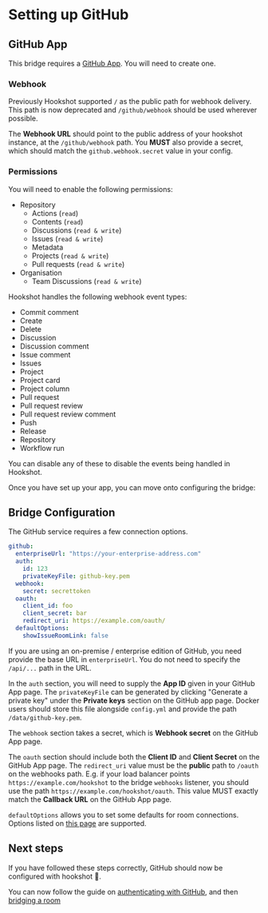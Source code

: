 # Setting up GitHub

## GitHub App

This bridge requires a [GitHub App](https://github.com/settings/apps/new). You will need to create one.

### Webhook

<section class="notice">
Previously Hookshot supported <code>/</code> as the public path for webhook delivery. This path is now deprecated and <code>/github/webhook</code> should be used wherever possible.
</section>

The **Webhook URL** should point to the public address of your hookshot instance, at the `/github/webhook` path.
You **MUST** also provide a secret, which should match the `github.webhook.secret` value in your config.

### Permissions

You will need to enable the following permissions:

- Repository
  - Actions (`read`)
  - Contents (`read`)
  - Discussions (`read & write`)
  - Issues (`read & write`)
  - Metadata
  - Projects (`read & write`)
  - Pull requests (`read & write`)
- Organisation
  - Team Discussions (`read & write`)

Hookshot handles the following webhook event types:

- Commit comment
- Create
- Delete
- Discussion
- Discussion comment
- Issue comment
- Issues
- Project
- Project card
- Project column
- Pull request
- Pull request review
- Pull request review comment
- Push
- Release
- Repository
- Workflow run

You can disable any of these to disable the events being handled in Hookshot.

Once you have set up your app, you can move onto configuring the bridge:

## Bridge Configuration

The GitHub service requires a few connection options.

```yaml
github:
  enterpriseUrl: "https://your-enterprise-address.com"
  auth:
    id: 123
    privateKeyFile: github-key.pem
  webhook:
    secret: secrettoken
  oauth:
    client_id: foo
    client_secret: bar
    redirect_uri: https://example.com/oauth/
  defaultOptions:
    showIssueRoomLink: false
```

If you are using an on-premise / enterprise edition of GitHub, you need provide the base URL in `enterpriseUrl`.
You do not need to specify the `/api/...` path in the URL.

In the `auth` section, you will need to supply the **App ID** given in your GitHub App page.
The `privateKeyFile` can be generated by clicking "Generate a private key" under the **Private keys** section on the GitHub app page.
Docker users should store this file alongside `config.yml` and provide the path `/data/github-key.pem`.

The `webhook` section takes a secret, which is **Webhook secret** on the GitHub App page.

The `oauth` section should include both the **Client ID** and **Client Secret** on the GitHub App page.
The `redirect_uri` value must be the **public** path to `/oauth` on the webhooks path. E.g. if your load balancer
points `https://example.com/hookshot` to the bridge `webhooks` listener, you should use the path `https://example.com/hookshot/oauth`.
This value MUST exactly match the **Callback URL** on the GitHub App page.

`defaultOptions` allows you to set some defaults for room connections. Options listed on [this page](../usage/room_configuration/github_repo.md#configuration)
are supported.

## Next steps

If you have followed these steps correctly, GitHub should now be configured with hookshot 🥳.

You can now follow the guide on [authenticating with GitHub](../usage/auth.md#github), and then [bridging a room](../usage/room_configuration/github_repo.md#setting-up)
